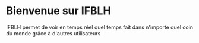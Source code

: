 # Bienvenue sur IFBLH

IFBLH permet de voir en temps réel quel temps fait dans n'importe quel coin du monde grâce à d'autres utilisateurs
